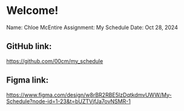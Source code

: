 # Welcome!
Name: Chloe McEntire
Assignment: My Schedule
Date: Oct 28, 2024

## GitHub link: 
https://github.com/00cm/my_schedule

## Figma link:
https://www.figma.com/design/w8rBR2RBE5IzDqtkdmvUWW/My-Schedule?node-id=1-23&t=bUZTVjfJa7ovNSMR-1